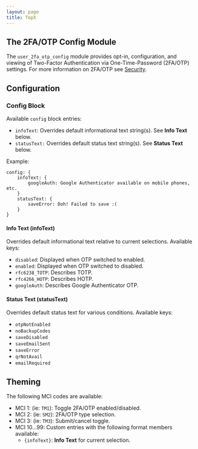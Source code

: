 ```yaml
---
layout: page
title: TopX
---
```

## The 2FA/OTP Config Module
The `user_2fa_otp_config` module provides opt-in, configuration, and viewing of Two-Factor Authentication via One-Time-Password (2FA/OTP) settings. For more information on 2FA/OTP see [Security](/docs/configuration/security.md).

## Configuration

### Config Block
Available `config` block entries:
* `infoText`: Overrides default informational text string(s). See **Info Text** below.
* `statusText:` Overrides default status text string(s). See **Status Text** below.

Example:
```hjson
config: {
    infoText: {
        googleAuth: Google Authenticator available on mobile phones, etc.
    }
    statusText: {
        saveError: Doh! Failed to save :(
    }
}
```

#### Info Text (infoText)
Overrides default informational text relative to current selections. Available keys:
* `disabled`: Displayed when OTP switched to enabled.
* `enabled`: Displayed when OTP switched to disabled.
* `rfc6238_TOTP`: Describes TOTP.
* `rfc4266_HOTP`: Describes HOTP.
* `googleAuth`: Describes Google Authenticator OTP.

#### Status Text (statusText)
Overrides default status text for various conditions. Available keys:
* `otpNotEnabled`
* `noBackupCodes`
* `saveDisabled`
* `saveEmailSent`
* `saveError`
* `qrNotAvail`
* `emailRequired`

## Theming
The following MCI codes are available:
* MCI 1: (ie: `TM1`): Toggle 2FA/OTP enabled/disabled.
* MCI 2: (ie: `SM2`): 2FA/OTP type selection.
* MCI 3: (ie: `TM3`): Submit/cancel toggle.
* MCI 10...99: Custom entries with the following format members available:
    * `{infoText}`: **Info Text** for current selection.
